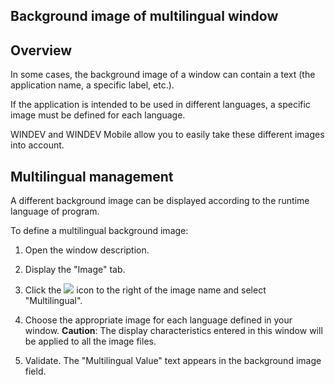 


## Background image of multilingual window
			



<a name="NOTE1"></a>
<a name="NOTE1_1"></a>


## Overview
<a name="overview_ELTTEXTE000081"></a>
In some cases, the background image of a window can contain a text (the application name, a specific label, etc.).

If the application is intended to be used in different languages, a specific image must be defined for each language.

WINDEV and WINDEV Mobile allow you to easily take these different images into account.

<a name="NOTE2"></a>
<a name="NOTE2_1"></a>


## Multilingual management
<a name="multilingual_management_ELTTEXTE000105"></a>
A different background image can be displayed according to the runtime language of program.

To define a multilingual background image: 

1. Open the window description.

2. Display the "Image" tab.

3. Click the ![](https://doc.pcsoft.fr/en-US/images/image.awp?langid=3&name=Menu_Image_Editeur%20-%20HC%20N%B0001.gif)
 icon to the right of the image name and select "Multilingual".

4. Choose the appropriate image for each language defined in your window.
	**Caution**: The display characteristics entered in this window will be applied to all the image files.

5. Validate. The "Multilingual Value" text appears in the background image field.





